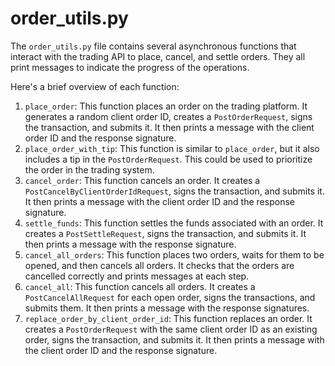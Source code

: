 # order\_utils.py

The `order_utils.py` file contains several asynchronous functions that interact with the trading API to place, cancel, and settle orders. They all print messages to indicate the progress of the operations.

Here's a brief overview of each function:

1. `place_order`: This function places an order on the trading platform. It generates a random client order ID, creates a `PostOrderRequest`, signs the transaction, and submits it. It then prints a message with the client order ID and the response signature.
2. `place_order_with_tip`: This function is similar to `place_order`, but it also includes a tip in the `PostOrderRequest`. This could be used to prioritize the order in the trading system.
3. `cancel_order`: This function cancels an order. It creates a `PostCancelByClientOrderIdRequest`, signs the transaction, and submits it. It then prints a message with the client order ID and the response signature.
4. `settle_funds`: This function settles the funds associated with an order. It creates a `PostSettleRequest`, signs the transaction, and submits it. It then prints a message with the response signature.
5. `cancel_all_orders`: This function places two orders, waits for them to be opened, and then cancels all orders. It checks that the orders are cancelled correctly and prints messages at each step.
6. `cancel_all`: This function cancels all orders. It creates a `PostCancelAllRequest` for each open order, signs the transactions, and submits them. It then prints a message with the response signatures.
7. `replace_order_by_client_order_id`: This function replaces an order. It creates a `PostOrderRequest` with the same client order ID as an existing order, signs the transaction, and submits it. It then prints a message with the client order ID and the response signature.

